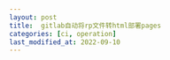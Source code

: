 ```yaml
---
layout: post
title:  gitlab自动将rp文件转html部署pages
categories: [ci, operation]
last_modified_at: 2022-09-10
---
```

